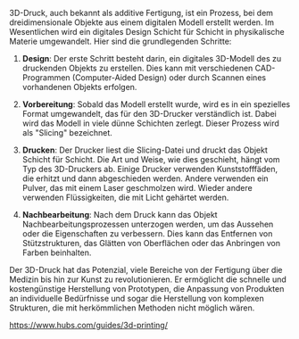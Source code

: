 3D-Druck, auch bekannt als additive Fertigung, ist ein Prozess, bei dem dreidimensionale Objekte aus einem digitalen Modell erstellt werden. Im Wesentlichen wird ein digitales Design Schicht für Schicht in physikalische Materie umgewandelt. Hier sind die grundlegenden Schritte:

1. **Design**: Der erste Schritt besteht darin, ein digitales 3D-Modell des zu druckenden Objekts zu erstellen. Dies kann mit verschiedenen CAD-Programmen (Computer-Aided Design) oder durch Scannen eines vorhandenen Objekts erfolgen.
    
2. **Vorbereitung**: Sobald das Modell erstellt wurde, wird es in ein spezielles Format umgewandelt, das für den 3D-Drucker verständlich ist. Dabei wird das Modell in viele dünne Schichten zerlegt. Dieser Prozess wird als "Slicing" bezeichnet.
    
3. **Drucken**: Der Drucker liest die Slicing-Datei und druckt das Objekt Schicht für Schicht. Die Art und Weise, wie dies geschieht, hängt vom Typ des 3D-Druckers ab. Einige Drucker verwenden Kunststofffäden, die erhitzt und dann abgeschieden werden. Andere verwenden ein Pulver, das mit einem Laser geschmolzen wird. Wieder andere verwenden Flüssigkeiten, die mit Licht gehärtet werden.
    
4. **Nachbearbeitung**: Nach dem Druck kann das Objekt Nachbearbeitungsprozessen unterzogen werden, um das Aussehen oder die Eigenschaften zu verbessern. Dies kann das Entfernen von Stützstrukturen, das Glätten von Oberflächen oder das Anbringen von Farben beinhalten.
    

Der 3D-Druck hat das Potenzial, viele Bereiche von der Fertigung über die Medizin bis hin zur Kunst zu revolutionieren. Er ermöglicht die schnelle und kostengünstige Herstellung von Prototypen, die Anpassung von Produkten an individuelle Bedürfnisse und sogar die Herstellung von komplexen Strukturen, die mit herkömmlichen Methoden nicht möglich wären.


https://www.hubs.com/guides/3d-printing/
